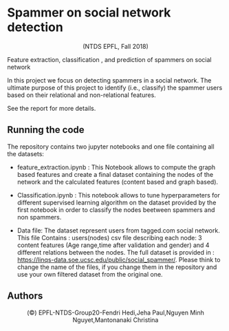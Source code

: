 # Spammer on social network detection
<p> <center> (NTDS EPFL, Fall 2018)</center>  </p>
<p> Feature extraction, classification , and prediction of spammers on social network

In this project we focus on detecting spammers in a social network. The ultimate purpose of this project to identify (i.e., classify) the spammer users based on their relational and non-relational features.</p>
See the report for more details. </p>

## Running the code
The repository contains two jupyter notebooks and one file containing all the datasets:
* feature_extraction.ipynb : This Notebook allows to compute the graph based features and create a final dataset containing the nodes of the network and the calculated features (content based and graph based).

* Classification.ipynb : This notebook allows to tune hyperparameters for different supervised learning algorithm on the dataset provided by the first notebook in order to classify the nodes beetween spammers and non spammers.</p>

* Data file: The dataset represent users from tagged.com social network. This file Contains : 
                users(nodes) csv file describing each node: 3 content features (Age range,time after validation
                and gender) and  4 different relations between the nodes. 
                The full dataset is provided in : https://linqs-data.soe.ucsc.edu/public/social_spammer/. 
                Please think to change the name of the files, if you change them in the repository and use your own                           filtered dataset from the original one.  
              

## Authors
<p> <center> (©) EPFL-NTDS-Group20-Fendri Hedi,Jeha Paul,Nguyen Minh Nguyet,Mantonanaki Christina  </center> </p>

